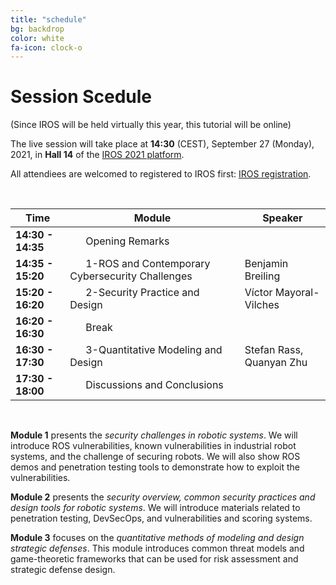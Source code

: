 ```yaml
---
title: "schedule"
bg: backdrop
color: white
fa-icon: clock-o
---
```




# Session Scedule 

(Since IROS will be held virtually this year, this tutorial will be online)

The live session will take place at **14:30** (CEST), September 27 (Monday), 2021, in **Hall 14** of the [IROS 2021 platform](https://iros2021.gcon.me/page/home).

All attendiees are welcomed to registered to IROS first: [IROS registration](https://www.iros2021.org/registration). 

<div style="clear:both">&nbsp;</div>

| Time | Module | Speaker |
| ----- | --- | --- |
| **14:30 - 14:35** | <span style="padding-left:25px"> Opening Remarks |  |
| **14:35 - 15:20** | <span style="padding-left:25px"> 1-ROS and Contemporary Cybersecurity Challenges  <span style="padding-left:30px"> | Benjamin Breiling |
| **15:20 - 16:20** | <span style="padding-left:25px"> 2-Security Practice and Design | Víctor Mayoral-Vilches | 
| **16:20 - 16:30** | <span style="padding-left:25px"> Break |  |
| **16:30 - 17:30** | <span style="padding-left:25px"> 3-Quantitative Modeling and Design | Stefan Rass, Quanyan Zhu |
| **17:30 - 18:00** | <span style="padding-left:25px"> Discussions and Conclusions |  |

<div style="clear:both">&nbsp;</div>

**Module 1** presents the *security challenges in robotic systems*. We will introduce ROS vulnerabilities, known vulnerabilities in industrial robot systems, and the challenge of securing robots. We will also show ROS demos and penetration testing tools to demonstrate how to exploit the vulnerabilities.
 
 
**Module 2** presents the *security overview, common security practices and design tools for robotic systems*. We will introduce materials related to penetration testing, DevSecOps, and vulnerabilities and scoring systems.
 

**Module 3** focuses on the *quantitative methods of modeling and design strategic defenses*. This module introduces common threat models and game-theoretic frameworks that can be used for risk assessment and strategic defense design.


